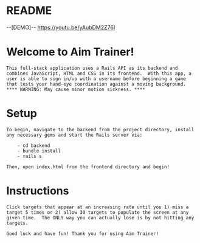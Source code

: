 # README

--[DEMO]--
https://youtu.be/yAubDM2Z76I

# Welcome to Aim Trainer!

    This full-stack application uses a Rails API as its backend and combines JavaScript, HTML and CSS in its frontend.  With this app, a user is able to sign in/up with a username before beginning a game that tests your hand-eye coordination against a moving background.
    **** WARNING: May cause minor motion sickness. ****

# Setup

    To begin, navigate to the backend from the project directory, install any necessary gems and start the Rails server via:

        - cd backend
        - bundle install
        - rails s
    
    Then, open index.html from the frontend directory and begin!

# Instructions

    Click targets that appear at an increasing rate until you 1) miss a target 5 times or 2) allow 30 targets to populate the screen at any given time.  The ONLY way you can actually lose is by not hitting any targets. 

    Good luck and have fun! Thank you for using Aim Trainer!


